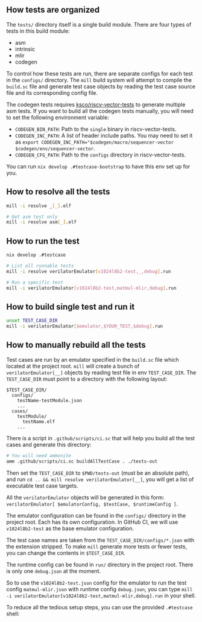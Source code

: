 ## How tests are organized

The `tests/` directory itself is a single build module.
There are four types of tests in this build module:

- asm
- intrinsic
- mlir
- codegen

To control how these tests are run, there are separate configs for each test in the `configs/` directory.
The `mill` build system will attempt to compile the `build.sc` file and generate test case objects
by reading the test case source file and its corresponding config file.

The codegen tests requires [ksco/riscv-vector-tests](https://github.com/ksco/riscv-vector-tests) to generate multiple asm tests.
If you want to build all the codegen tests manually, you will need to set the following environment variable:

- `CODEGEN_BIN_PATH`: Path to the `single` binary in riscv-vector-tests.
- `CODEGEN_INC_PATH`: A list of header include paths. You may need to set it as `export CODEGEN_INC_PATH="$codegen/macro/sequencer-vector $codegen/env/sequencer-vector`.
- `CODEGEN_CFG_PATH`: Path to the `configs` directory in riscv-vector-tests.

You can run `nix develop .#testcase-bootstrap` to have this env set up for you.

## How to resolve all the tests

```bash
mill -i resolve _[_].elf

# Get asm test only
mill -i resolve asm[_].elf
```

## How to run the test

```bash
nix develop .#testcase

# List all runnable tests
mill -i resolve verilatorEmulator[v1024l8b2-test,_,debug].run

# Run a specific test
mill -i verilatorEmulator[v1024l8b2-test,matmul-mlir,debug].run
```

## How to build single test and run it

```bash
unset TEST_CASE_DIR
mill -i verilatorEmulator[$emulator,$YOUR_TEST,$debug].run
```

## How to manually rebuild all the tests

Test cases are run by an emulator specified in the `build.sc` file which located at the project root.
`mill` will create a bunch of `verilatorEmulator[__]` objects by reading test file in env `TEST_CASE_DIR`.
The `TEST_CASE_DIR` must point to a directory with the following layout:

```text
$TEST_CASE_DIR/
  configs/
    testName-testModule.json
    ...
  cases/
    testModule/
      testName.elf
    ...
```

There is a script in `.github/scripts/ci.sc` that will help you build all the test cases and generate this directory:

```bash
# You will need ammonite
amm .github/scripts/ci.sc buildAllTestCase . ./tests-out
```

Then set the `TEST_CASE_DIR` to `$PWD/tests-out` (must be an absolute path), and run `cd .. && mill resolve verilatorEmulator[__]`,
you will get a list of executable test case targets.

All the `verilatorEmulator` objects will be generated in this form: `verilatorEmulator[ $emulatorConfig, $testCase, $runtimeConfig ]`.

The emulator configuration can be found in the `configs/` directory in the project root. Each has its own configuration.
In GitHub CI, we will use `v1024l8b2-test` as the base emulator configuration.

The test case names are taken from the `TEST_CASE_DIR/configs/*.json` with the extension stripped. To make `mill` generate more tests or fewer tests,
you can change the contents in `$TEST_CASE_DIR`.

The runtime config can be found in `run/` directory in the project root. There is only one `debug.json` at the moment.

So to use the `v1024l8b2-test.json` config for the emulator to run the test config `matmul-mlir.json` with runtime config `debug.json`,
you can type `mill -i verilatorEmulator[v1024l8b2-test,matmul-mlir,debug].run` in your shell.

To reduce all the tedious setup steps, you can use the provided `.#testcase` shell:


